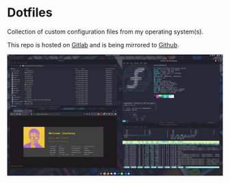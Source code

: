 # Dotfiles

Collection of custom configuration files from my operating system(s). 

This repo is hosted on [Gitlab](https://gitlab.com/joejazzy06/dotfiles) and is being mirrored to [Github](https://github.com/JoeJazzy/Dotfiles).

![desktop screenshot](fedoradesktop.png)